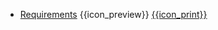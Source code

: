 * [Requirements]({{baseUrl}}/requirements/)
  <trigger for="pop:requirements-preview">{{icon_preview}}</trigger> [{{icon_print}}](requirements/print.html)

<popover id="pop:requirements-preview" title="Requirements {{icon_preview}}" placement="right">
  <div slot="content">
    <include src="preview.md" />
  </div>
</popover>
